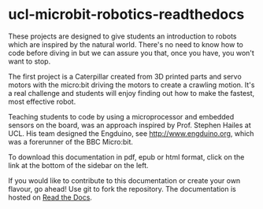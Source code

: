 # ucl-microbit-robotics-readthedocs
These projects are designed to give students an introduction to robots which are inspired by the natural world. There's no need to know how to code before diving in but we can assure you that, once you have, you won't want to stop.  

The first project is a Caterpillar created from 3D printed parts and servo motors with the micro:bit driving the motors to create a crawling motion. It's a real challenge and students will enjoy finding out how to make the fastest, most effective robot.  

Teaching students to code by using a microprocessor and embedded sensors on the board, was an approach inspired by Prof. Stephen Hailes at UCL. His team designed the Engduino, see http://www.engduino.org, which was a forerunner of the BBC Micro:bit. 

To download this documentation in pdf, epub or html format, click on the link at the bottom of the sidebar on the left.

If you would like to contribute to this documentation or create your own flavour, go ahead! Use git to fork the repository. The documentation is hosted on <a href="https://readthedocs.org">Read the Docs</a>. 

